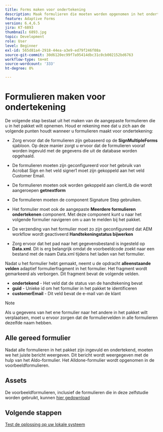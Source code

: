 ```yaml
---
title: Forms maken voor ondertekening
description: Maak formulieren die moeten worden opgenomen in het ondertekeningspakket.
feature: Adaptive Forms
version: 6.4,6.5
jira: KT-6893
thumbnail: 6893.jpg
topic: Development
role: User
level: Beginner
exl-id: 565d81a4-2918-44ea-a3e9-ed79f246f08a
source-git-commit: 30d6120ec99f7a95414dbc31c0cb002152bd6763
workflow-type: tm+mt
source-wordcount: '333'
ht-degree: 0%

---
```


# Formulieren maken voor ondertekening

De volgende stap bestaat uit het maken van de aangepaste formulieren die u in het pakket wilt opnemen. Houd er rekening mee dat u zich aan de volgende punten houdt wanneer u formulieren maakt voor ondertekening:

* Zorg ervoor dat de formulieren zijn gebaseerd op de **SignMultipleForms** sjabloon. Op deze manier zorgt u ervoor dat de formulieren vooraf worden ingevuld met de gegevens die uit de database worden opgehaald.

* De formulieren moeten zijn geconfigureerd voor het gebruik van Acrobat Sign en het veld signer1 moet zijn gekoppeld aan het veld Customer Email.
* De formulieren moeten ook worden gekoppeld aan clientLib die wordt aangeroepen **getnextform**
* De formulieren moeten de component Signature Step gebruiken.
* Het formulier moet ook de aangepaste **Meerdere formulieren ondertekenen** component. Met deze component kunt u naar het volgende formulier navigeren om u aan te melden bij het pakket.
* De verzending van het formulier moet zo zijn geconfigureerd dat AEM workflow wordt geactiveerd **Handtekeningstatus bijwerken**
* Zorg ervoor dat het pad naar het gegevensbestand is ingesteld op **Data.xml**. Dit is erg belangrijk omdat de voorbeeldcode zoekt naar een bestand met de naam Data.xml tijdens het laden van het formulier.

Nadat u het formulier hebt gemaakt, neemt u de opdracht **alleenstaande velden** adaptief formulierfragment in het formulier. Het fragment wordt gemarkeerd als verborgen. Dit fragment bevat de volgende velden.

* **ondertekend** - Het veld dat de status van de handtekening bevat
* **guid** - Unieke id om het formulier in het pakket te identificeren
* **customerEmail** - Dit veld bevat de e-mail van de klant



>[!NOTE]
>Als u gegevens van het ene formulier naar het andere in het pakket wilt verplaatsen, moet u ervoor zorgen dat de formuliervelden in alle formulieren dezelfde naam hebben.

## Alle gereed formulier

Nadat alle formulieren in het pakket zijn ingevuld en ondertekend, moeten we het juiste bericht weergeven. Dit bericht wordt weergegeven met de hulp van het Aldo-formulier. Het Alldone-formulier wordt opgenomen in de voorbeeldformulieren.

## Assets

De voorbeeldformulieren, inclusief de formulieren die in deze zelfstudie worden gebruikt, kunnen [hier gedownload](assets/forms-for-signing.zip)

## Volgende stappen

[Test de oplossing op uw lokale systeem](./testing-and-trouble-shooting.md)
